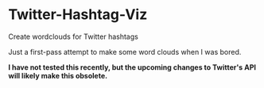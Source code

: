 # Twitter-Hashtag-Viz
 Create wordclouds for Twitter hashtags

Just a first-pass attempt to make some word clouds when I was bored.

**I have not tested this recently, but the upcoming changes to Twitter's API will likely make this obsolete.**
